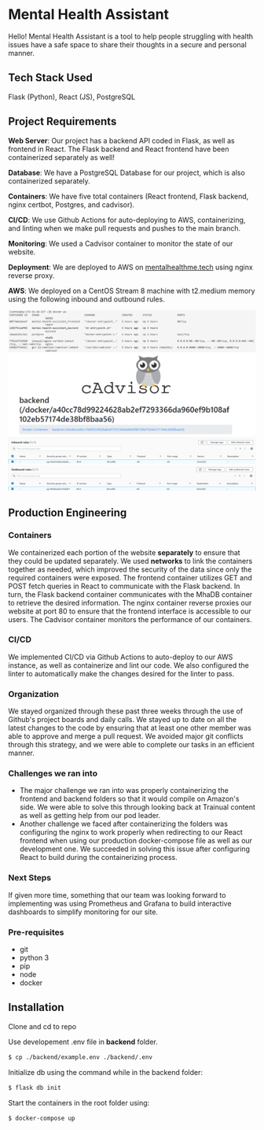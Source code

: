 # Mental Health Assistant

Hello! Mental Health Assistant is a tool to help people struggling with health issues have a safe space to share their thoughts in a secure and personal manner.

## Tech Stack Used

Flask (Python), React (JS), PostgreSQL

## Project Requirements

**Web Server**: Our project has a backend API coded in Flask, as well as frontend in React. The Flask backend and React frontend have been containerized separately as well!

**Database**: We have a PostgreSQL Database for our project, which is also containerized separately.

**Containers**: We have five total containers (React frontend, Flask backend, nginx certbot, Postgres, and cadvisor).

**CI/CD**: We use Github Actions for auto-deploying to AWS, containerizing, and linting when we make pull requests and pushes to the main branch.

**Monitoring**: We used a Cadvisor container to monitor the state of our website.

**Deployment**: We are deployed to AWS on [mentalhealthme.tech](https://mentalhealthme.tech/) using nginx reverse proxy.

**AWS**: We deployed on a CentOS Stream 8 machine with t2.medium memory using the following inbound and outbound rules.

![docker ps output](./img/docker-ps-output.png)
![monitoring](./img/cadvisor.png)
![aws inbound rules](./img/aws-inbound-rules.png)
![aws outbound rules](./img/aws-outbound-rules.png)

## Production Engineering

### **Containers**

We containerized each portion of the website **separately** to ensure that they could be updated separately. We used **networks** to link the containers together as needed, which improved the security of the data since only the required containers were exposed. The frontend container utilizes GET and POST fetch queries in React to communicate with the Flask backend. In turn, the Flask backend container communicates with the MhaDB container to retrieve the desired information. The nginx container reverse proxies our website at port 80 to ensure that the frontend interface is accessible to our users. The Cadvisor container monitors the performance of our containers.

### **CI/CD**

We implemented CI/CD via Github Actions to auto-deploy to our AWS instance, as well as containerize and lint our code. We also configured the linter to automatically make the changes desired for the linter to pass.

### **Organization**

We stayed organized through these past three weeks through the use of Github's project boards and daily calls. We stayed up to date on all the latest changes to the code by ensuring that at least one other member was able to approve and merge a pull request. We avoided major git conflicts through this strategy, and we were able to complete our tasks in an efficient manner.

### **Challenges we ran into**

- The major challenge we ran into was properly containerizing the frontend and backend folders so that it would compile on Amazon's side. We were able to solve this through looking back at Trainual content as well as getting help from our pod leader.
- Another challenge we faced after containerizing the folders was configuring the nginx to work properly when redirecting to our React frontend when using our production docker-compose file as well as our development one. We succeeded in solving this issue after configuring React to build during the containerizing process.

### **Next Steps**

If given more time, something that our team was looking forward to implementing was using Prometheus and Grafana to build interactive dashboards to simplify monitoring for our site.

### Pre-requisites

- git
- python 3
- pip
- node
- docker

## Installation

Clone and cd to repo

Use developement .env file in **backend** folder.

```bash
$ cp ./backend/example.env ./backend/.env
```

Initialize db using the command while in the backend folder:

```bash
$ flask db init
```

Start the containers in the root folder using:

```bash
$ docker-compose up
```
